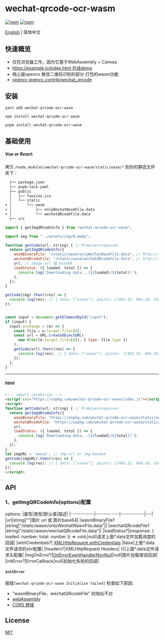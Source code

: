 # wechat-qrcode-ocr-wasm

[![npm](https://img.shields.io/npm/v/wechat-qrcode-ocr-wasm.svg?style=flat-square)](https://www.npmjs.com/package/wechat-qrcode-ocr-wasm) [![npm](https://img.shields.io/npm/l/wechat-qrcode-ocr-wasm.svg?style=flat-square)](https://github.com/SuzumiyaHaku/wechat-qrcode-ocr-wasm/blob/main/LICENSE)

[English](https://github.com/SuzumiyaHaku/wechat-qrcode-ocr-wasm) | 简体中文

## 快速概览
- 仅在浏览器工作，因为它基于WebAssembly + Canvas
- [https://example.io/index.html 在线demo](https://suzumiyahaku.github.io/wechat-qrcode-ocr-wasm/example/index.html)
- 核心是opencv 微信二维码识别的部分 打包的wasm功能
- [opencv opencv_contrib/wechat_qrcode](https://github.com/opencv/opencv_contrib/tree/4.x/modules/wechat_qrcode)


## 安装
```yarn
yarn add wechat-qrcode-ocr-wasm
```
```npm
npm install wechat-qrcode-ocr-wasm
```
```pnpm
pnpm install wechat-qrcode-ocr-wasm
```

## 基础使用

##### Vue or React:
拷贝 `/node_modules/wechat-qrcode-ocr-wasm/static/wasm/*` 到你的静态文件夹下：

```txt
  ├── package.json
  ├── pnpm-lock.yaml
  ├── public
  │   ├── favicon.ico
  │   └── static
+ │       └── wasm
+ │           ├── onlyWechatWasmFile.data
+ │           └── wechatQRcodeFile.data
  ├── src
```
```js
import { getImgQRCodeInfo } from "wechat-qrcode-ocr-wasm";

import img from "../assets/img/0.webp";

function getCode(url: string) { // Promise<response>
  return getImgQRCodeInfo({
    wasmBinaryFile: "/static/wasm/onlyWechatWasmFile.data", // http://localhost:8080/static/wasm/onlyWechatWasmFile.data
    wechatQRcodeFile: "/static/wasm/wechatQRcodeFile.data", // http://localhost:8080/static/wasm/wechatQRcodeFile.data
    url, // image url 或 base64
    loadStatus: ({ loaded, total }) => {
      console.log(`Downloading data...[${loaded}/${total}]`);
    },
  });
}

getCode(img).then((res) => {
  console.log(res); // { data: ["xxxxx"], points: [[483.32, 884.18, 1444.00, 884.18, 1444.00, 1790.69, 483.32, 1790.69]] }
});


const input = document.getElementById("input");
if (input) {
  input.onchange = (e) => {
    const file = e.target.files[0];
    const url = URL.createObjectURL(
      new Blob([e.target.files[0]], { type: file.type })
    );
    getCode(url).then((res) => {
      console.log(res); // { data: ["xxxxx"], points: [[483.32, 884.18, 1444.00, 884.18, 1444.00, 1790.69, 483.32, 1790.69]] }
    });
  };
}
```
---
##### html
```html
<!-- import JavaScript -->
<script src="https://unpkg.com/wechat-qrcode-ocr-wasm/index.js"></script>
<script>
function getCode(url: string) { // Promise<response>
  return getImgQRCodeInfo({
    wasmBinaryFile: "https://unpkg.com/wechat-qrcode-ocr-wasm/static/wasm/onlyWechatWasmFile.data",
    wechatQRcodeFile: "https://unpkg.com/wechat-qrcode-ocr-wasm/static/wasm/wechatQRcodeFile.data",
    url,
    loadStatus: ({ loaded, total }) => {
      console.log(`Downloading data...[${loaded}/${total}]`);
    },
  });
}
let imgURL = `xxxxx`; // img url or img base64
getCode(imgURL).then((res) => {
  console.log(res); // { data: ["xxxxx"], points: [[483.32, 884.18, 1444.00, 884.18, 1444.00, 1790.69, 483.32, 1790.69]] }
});
</script>
```
## API
### 1、getImgQRCodeInfo(options)配置

options:
|属性|类型|默认值|描述|
|------------|------------|------------|---|
|url|string|""|图片 url 或 图片base64|
|wasmBinaryFile?|string|"/static/wasm/onlyWechatWasmFile.data"||
|wechatQRcodeFile?|string|"/static/wasm/wechatQRcodeFile.data"||
|loadStatus?|(response: { loaded: number; total: number }) => void;|null|请求上面*.data文件加载进度的回调|
|withCredentials?| [XMLHttpRequest.withCredentials](https://developer.mozilla.org/en-US/docs/Web/API/XMLHttpRequest/withCredentials) |false|上面*.data文件请求的xhr配置|
|headers?|XMLHttpRequest Headers| {}|上面*.data文件请求头配置|
|imgOnError?|[OnErrorEventHandlerNonNull](https://developer.mozilla.org/en-US/docs/Web/API/HTMLImageElement#errors)|null|图片加载错误回调|
|initError?|ErrorCallback|null|初始化失败的回调|

#### `initError`
报错`[wechat-qrcode-ocr-wasm Initialize failed]` 检查如下原因:
- "wasmBinaryFile、wechatQRcodeFile" 的地址不对
- [webAssembly](https://developer.mozilla.org/en-US/docs/WebAssembly)
- [CORS 跨域](https://developer.mozilla.org/en-US/docs/Web/HTTP/CORS)


## License
[MIT](https://github.com/soldair/node-qrcode/blob/master/license)

